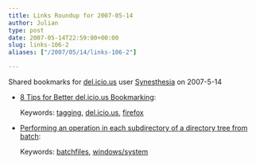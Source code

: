```yaml
---
title: Links Roundup for 2007-05-14
author: Julian
type: post
date: 2007-05-14T22:59:00+00:00
slug: links-106-2 
aliases: ["/2007/05/14/links-106-2"]

---
```

Shared bookmarks for [del.icio.us][1] user  [Synesthesia][2] on 2007-5-14

  * [8 Tips for Better del.icio.us Bookmarking][3]:
  
    Keywords: [tagging][4], [del.icio.us][5], [firefox][6]
  * [Performing an operation in each subdirectory of a directory tree from batch][7]:
  
    Keywords: [batchfiles][8], [windows/system][9]

 [1]: https://del.icio.us/
 [2]: https://del.icio.us/synesthesia
 [3]: https://webworkerdaily.com/2007/05/10/8-tips-for-better-delicious-bookmarking "https://webworkerdaily.com/2007/05/10/8-tips-for-better-delicious-bookmarking"
 [4]: https://del.icio.us/synesthesia/tagging
 [5]: https://del.icio.us/synesthesia/del.icio.us
 [6]: https://del.icio.us/synesthesia/firefox
 [7]: https://blogs.msdn.com/oldnewthing/archive/2007/05/11/2532913.aspx "https://blogs.msdn.com/oldnewthing/archive/2007/05/11/2532913.aspx"
 [8]: https://del.icio.us/synesthesia/batchfiles
 [9]: https://del.icio.us/synesthesia/windows/system